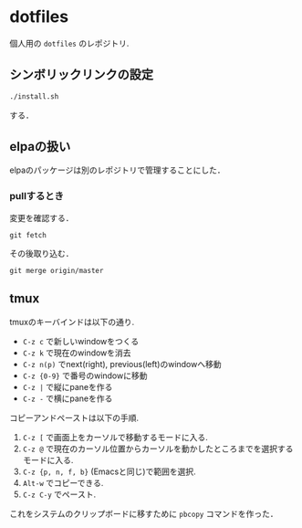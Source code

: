 # dotfiles

個人用の `dotfiles` のレポジトリ.

## シンボリックリンクの設定

```bash
./install.sh
```

する．

## elpaの扱い

elpaのパッケージは別のレポジトリで管理することにした．

### pullするとき

変更を確認する．

```
git fetch
```

その後取り込む．

```
git merge origin/master
```

## tmux

tmuxのキーバインドは以下の通り.

- `C-z c` で新しいwindowをつくる
- `C-z k` で現在のwindowを消去
- `C-z n(p)` でnext(right), previous(left)のwindowへ移動
- `C-z {0-9}` で番号のwindowに移動
- `C-z |` で縦にpaneを作る
- `C-z -` で横にpaneを作る

コピーアンドペーストは以下の手順.

1. `C-z [` で画面上をカーソルで移動するモードに入る.
2. `C-z @` で現在のカーソル位置からカーソルを動かしたところまでを選択するモードに入る.
3. `C-z {p, n, f, b}` (Emacsと同じ)で範囲を選択.
4. `Alt-w` でコピーできる.
5. `C-z C-y` でペースト.

これをシステムのクリップボードに移すために `pbcopy` コマンドを作った．
